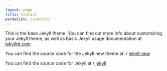 ```yaml
---
layout: page
title: Contact
permalink: /contact/
---
```


This is the base Jekyll theme. You can find out more info about customizing your Jekyll theme, as well as basic Jekyll usage documentation at [jekyllrb.com](http://jekyllrb.com/)

You can find the source code for the Jekyll new theme at:
 /
[jekyll-new](https://github.com/jglovier/jekyll-new)

You can find the source code for Jekyll at
 /
[jekyll](https://github.com/jekyll/jekyll)
